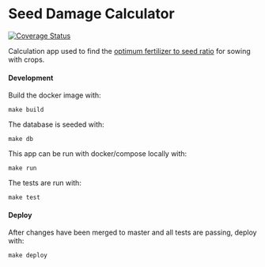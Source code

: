 Seed Damage Calculator
======

[![Coverage Status](https://coveralls.io/repos/github/iamliamnorton/seed-damage-calculator/badge.svg?branch=master)](https://coveralls.io/github/iamliamnorton/seed-damage-calculator?branch=master)

Calculation app used to find the [optimum fertilizer to seed ratio](http://seed-damage-calculator.herokuapp.com) for sowing with crops.

#### Development

Build the docker image with:

```
make build
```

The database is seeded with:

```
make db
```

This app can be run with docker/compose locally with:

```
make run
```

The tests are run with:

```
make test
```

#### Deploy

After changes have been merged to master and all tests are passing, deploy with:

```
make deploy
```

